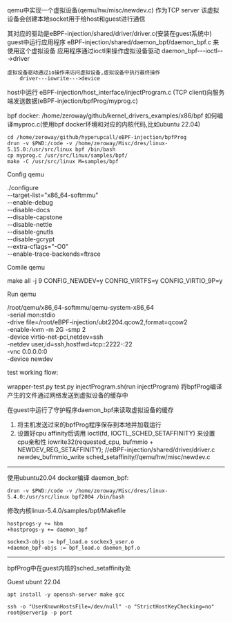 qemu中实现一个虚拟设备(qemu/hw/misc/newdev.c) 作为TCP server
	该虚拟设备会创建本地socket用于给host和guest进行通信

其对应的驱动是eBPF-injection/shared/driver/driver.c(安装在guest系统中)
guest中运行应用程序 eBPF-injection/shared/daemon_bpf/daemon_bpf.c 来使用这个虚拟设备
	应用程序通过ioctl来操作虚拟设备驱动
		daemon_bpf---ioctl--->driver

	虚拟设备驱动通过io操作来访问虚拟设备,虚拟设备中执行最终操作
		driver---iowrite--->device

host中运行 eBPF-injection/host_interface/injectProgram.c (TCP client)向服务端发送数据(eBPF-injection/bpfProg/myprog.c)

bpf docker: /home/zeroway/github/kernel_drivers_examples/x86/bpf
如何编译myproc.c(使用bpf docker环境和对应的内核代码,比如ubuntu 22.04)

	cd /home/zeroway/github/hyperupcall/eBPF-injection/bpfProg
	drun -v $PWD:/code -v /home/zeroway/Misc/dres/linux-5.15.0:/usr/src/linux bpf /bin/bash
	cp myprog.c /usr/src/linux/samples/bpf/
	make -C /usr/src/linux M=samples/bpf

Config qemu

./configure \
	--target-list="x86_64-softmmu" \
	--enable-debug \
	--disable-docs \
	--disable-capstone \
	--disable-nettle \
	--disable-gnutls \
	--disable-gcrypt \
	--extra-cflags="-O0" \
	--enable-trace-backends=ftrace

Comile qemu

make all -j 9 CONFIG_NEWDEV=y CONFIG_VIRTFS=y CONFIG_VIRTIO_9P=y

Run qemu

/root/qemu/x86_64-softmmu/qemu-system-x86_64 \
        -serial mon:stdio \
        -drive file=/root/eBPF-injection/ubt2204.qcow2,format=qcow2 \
        -enable-kvm -m 2G -smp 2 \
        -device virtio-net-pci,netdev=ssh \
        -netdev user,id=ssh,hostfwd=tcp::2222-:22 \
		-vnc 0.0.0.0:0 \
        -device newdev

test working flow:

wrapper-test.py
	test.py
		injectProgram.sh(run injectProgram)
			将bpfProg编译产生的文件通过网络发送到虚拟设备的缓存中

在guest中运行了守护程序daemon_bpf来读取虚拟设备的缓存
1. 将主机发送过来的bpfProg程序保存到本地并加载运行
2. 设置好cpu affinity后调用 ioctl(fd, IOCTL_SCHED_SETAFFINITY) 来设置cpu亲和性
		iowrite32(requested_cpu, bufmmio + NEWDEV_REG_SETAFFINITY); //eBPF-injection/shared/driver/driver.c
			newdev_bufmmio_write
				sched_setaffinity//qemu/hw/misc/newdev.c

------------
使用ubuntu20.04 docker编译 daemon_bpf:

	drun -v $PWD:/code -v /home/zeroway/Misc/dres/linux-5.4.0:/usr/src/linux bpf2004 /bin/bash

修改内核linux-5.4.0/samples/bpf/Makefile

	hostprogs-y += hbm
	+hostprogs-y += daemon_bpf

	sockex3-objs := bpf_load.o sockex3_user.o
	+daemon_bpf-objs := bpf_load.o daemon_bpf.o

------------

bpfProg中在guest内核的sched_setaffinity处

Guest ubunt 22.04

	apt install -y openssh-server make gcc

	ssh -o "UserKnownHostsFile=/dev/null" -o "StrictHostKeyChecking=no" root@serverip -p port
